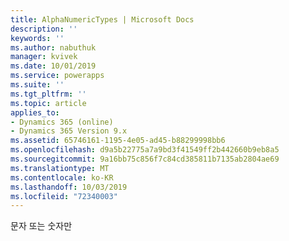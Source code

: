 ```yaml
---
title: AlphaNumericTypes | Microsoft Docs
description: ''
keywords: ''
ms.author: nabuthuk
manager: kvivek
ms.date: 10/01/2019
ms.service: powerapps
ms.suite: ''
ms.tgt_pltfrm: ''
ms.topic: article
applies_to:
- Dynamics 365 (online)
- Dynamics 365 Version 9.x
ms.assetid: 65746161-1195-4e05-ad45-b88299998bb6
ms.openlocfilehash: d9a5b22775a7a9bd3f41549ff2b442660b9eb8a5
ms.sourcegitcommit: 9a16bb75c856f7c84cd385811b7135ab2804ae69
ms.translationtype: MT
ms.contentlocale: ko-KR
ms.lasthandoff: 10/03/2019
ms.locfileid: "72340003"
---
```

문자 또는 숫자만
